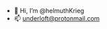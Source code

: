 - 👋 Hi, I’m @helmuthKrieg
- 📫 underloft@protonmail.com

<!---
helmuthKrieg/helmuthKrieg is a ✨ special ✨ repository because its `README.md` (this file) appears on your GitHub profile.
You can click the Preview link to take a look at your changes.
--->

